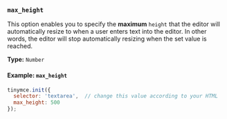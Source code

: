 ### `max_height`

This option enables you to specify the **maximum** `height` that the editor will automatically resize to when a user enters text into the editor. In other words, the editor will stop automatically resizing when the set value is reached.

**Type:** `Number`

#### Example: `max_height`

```js
tinymce.init({
  selector: 'textarea',  // change this value according to your HTML
  max_height: 500
});
```
